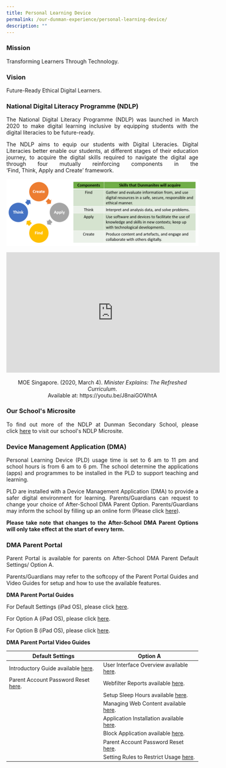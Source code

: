 ```yaml
---
title: Personal Learning Device
permalink: /our-dunman-experience/personal-learning-device/
description: ""
---
```

### Mission

Transforming Learners Through Technology.  

### Vision

Future-Ready Ethical Digital Learners.  

### National Digital Literacy Programme (NDLP)

<p style="text-align: justify;">The National Digital Literacy Programme (NDLP) was launched in March 2020 to&nbsp;make digital learning inclusive&nbsp;by&nbsp;equipping students with the digital literacies&nbsp;to be future-ready.</p>

<p style="text-align: justify;">The NDLP aims to equip our students with Digital Literacies.&nbsp;Digital Literacies better enable our students, at different stages of their education journey, to acquire the digital skills required to navigate the digital age through four mutually reinforcing components in the ‘Find,&nbsp;Think,&nbsp;Apply&nbsp;and&nbsp;Create’ framework.</p>

![](/images/Our%20Student%20Life/Personal%20Learning%20Device/Find%20Think%20Apply%20Create.png)

<p style="text-align:center"><iframe width="560" height="315" src="https://www.youtube.com/embed/J8naiGOWhtA" title="YouTube video player" frameborder="0" allow="accelerometer; autoplay; clipboard-write; encrypted-media; gyroscope; picture-in-picture" allowfullscreen=""></iframe></p>

<p style="text-align:center"> MOE Singapore. (2020, March 4).&nbsp;<i>Minister Explains: The Refreshed Curriculum</i>. <br> Available at: https://youtu.be/J8naiGOWhtA </p>


### Our School's Microsite

<p style="text-align: justify;">To find out more of the NDLP at Dunman Secondary School, please click&nbsp;<a href="https://sites.google.com/moe.edu.sg/dmnndlp/home" target="_blank">here</a>&nbsp;to visit our school's NDLP Microsite.</p>

### Device Management Application (DMA)

<p style="text-align: justify;">Personal Learning Device (PLD)&nbsp;usage time is set to 6 am to 11 pm and school hours is from 6 am to 6 pm.&nbsp;The school determine the applications (apps) and programmes to be installed in the PLD to support teaching and learning.</p>

<p style="text-align: justify;">PLD are installed with a Device Management Application (DMA) to provide a safer digital environment for learning.&nbsp;Parents/Guardians can request to change your choice of After-School DMA Parent Option. Parents/Guardians may inform the school by filling up an online form (Please click&nbsp;<a href="https://go.gov.sg/change-dma-parent-options" target="_blank">here</a>).</p>

<p style="text-align: justify;"><b>Please take note that changes to the After-School DMA Parent Options will only take effect at the start of every term.</b></p>

### DMA Parent Portal

<p style="text-align: justify;">Parent Portal is available for parents on After-School DMA Parent Default Settings/ Option A.</p>

<p style="text-align: justify;">Parents/Guardians may refer to the softcopy of the Parent Portal Guides and Video Guides for setup and how to use the available features.</p>

**DMA Parent Portal Guides**

For Default Settings (iPad OS), please click&nbsp;<a href="[DMA Parent Guide v2 - default ipados.pdf](/files/dma%20parent%20guide%20v2%20-%20default%20ipados.pdf)" target="_blank">here</a>.

For Option A (iPad OS), please click&nbsp;<a href="[DMA Parent Guide v2 - Option A iPadOS]()/files/Our%20Student%20Life/DMA%20Parent%20Guide%20v2%20-%20Option%20A%20iPadOS.pdf" target="_blank">here</a>.

For Option B (iPad OS), please click&nbsp;<a href="[DMA Parent Guide v2 - Option B iPadOS](/files/dma%20parent%20guide%20v2%20-%20option%20b%20ipados1.pdf)/files/Our%20Student%20Life/DMA%20Parent%20Guide%20v2%20-%20Option%20B%20iPadOS.pdf[DMA Parent Guide v2 - Option B iPadOS]()" target="_blank">here</a>.

**DMA Parent Portal Video Guides**

<table>
<thead>
  <tr>
    <th>Default Settings</th>
    <th>Option A</th>
  </tr>
</thead>
<tbody>
  <tr>
    <td>Introductory Guide available <a href="https://go.gov.sg/dma-parents-default-video-guide" target="_blank">here</a>.</td>
    <td>User Interface Overview available <a href="https://go.gov.sg/dma-option-a-user-interface-overview" target="_blank">here</a>.
  </td></tr><tr><td>Parent Account Password Reset <a href="https://go.gov.sg/parentaccpwdresetdmn" target="_blank">here</a>. </td><td>Webfilter Reports available <a href="https://go.gov.sg/dma-option-a-webfilter-reports" target="_blank">here</a>.<br></td>
  </tr><tr>
    <td></td>
    <td>Setup Sleep Hours available <a href="https://go.gov.sg/overridingschoolsleephours" target="_blank">here</a>. <br></td>
  </tr>
  <tr>
    <td></td>
    <td>Managing Web Content available <a href="https://go.gov.sg/dma-option-a-managing-web-content" target="_blank">here</a>.                     <br></td>
  </tr>
  <tr>
    <td></td>
    <td>Application Installation available <a href="https://go.gov.sg/dma-option-a-app-installation" target="_blank">here</a>.</td>
  </tr>
  <tr>
    <td></td>
    <td>Block Application available <a href="https://go.gov.sg/dma-option-a-block-app" target="_blank">here</a>.</td>
  </tr>
  <tr>
    <td></td>
    <td>Parent Account Password Reset <a href="https://go.gov.sg/parentaccpwdresetdmn" target="_blank">here</a>. </td>
  </tr> <tr>
    <td></td>
    <td>Setting Rules to Restrict Usage <a href="https://go.gov.sg/setrulesrestrictsusage" target="_blank">here</a>. </td>
</tr></tbody>
</table>